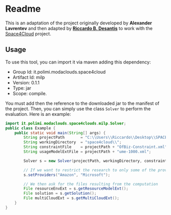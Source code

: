 # Readme
This is an adaptation of the project originally developed by **Alexander Lavrentev** and then adapted by [**Riccardo B. Desantis**](mailto:effetti@gmail.com) to work with the [Space4Cloud](http://www.modaclouds.eu/software/space4cloud/) project.

## Usage
To use this tool, you can import it via maven adding this dependency:

* Group Id: it.polimi.modaclouds.space4cloud
* Artifact Id: milp
* Version: 0.1.1
* Type: jar
* Scope: compile.

You must add then the reference to the downloaded jar to the manifest of the project. Then, you can simply use the class `Solver` to perform the evaluation. Here is an example:

```java
import it.polimi.modaclouds.space4clouds.milp.Solver;
public class Example {
    public static void main(String[] args) {
        String projectPath       = "C:\\Users\\Riccardo\\Desktop\\SPACE4CLOUD\\runtime-New_configuration\\OfBiz-bis\\";
        String workingDirectory  = "space4cloud\\";
        String constraintFile    = projectPath + "OfBiz-Constraint.xml";
        String usageModelExtFile = projectPath + "ume-1000.xml";

        Solver s = new Solver(projectPath, workingDirectory, constraintFile, usageModelExtFile);

        // If we want to restrict the research to only some of the providers:
        s.setProviders("Amazon", "Microsoft");

        // We then ask for the files resulting from the computation
        File resourceEnvExt = s.getResourceModelExt();
        File solution = s.getSolution();
        File multiCloudExt = s.getMultiCloudExt();
    }
}
```
